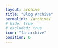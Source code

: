 ```yaml
---
layout: archive
title: "Blog Archive"
permalink: /archive/
# hide: true
# excluded: true
icon: "fa-archive"
position: 6
---
```

